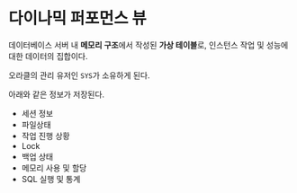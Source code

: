 # 다이나믹 퍼포먼스 뷰

데이터베이스 서버 내 **메모리 구조**에서 작성된 **가상 테이블**로, 인스턴스 작업 및 성능에 대한 데이터의 집합이다.

오라클의 관리 유저인 `SYS`가 소유하게 된다.

아래와 같은 정보가 저장된다.

- 세션 정보
- 파일상태
- 작업 진행 상황
- Lock
- 백업 상태
- 메모리 사용 및 할당
- SQL 실행 및 통계